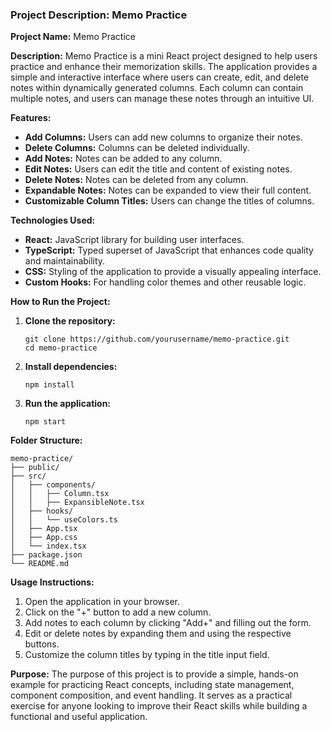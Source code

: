 ### Project Description: Memo Practice

**Project Name:** Memo Practice

**Description:**
Memo Practice is a mini React project designed to help users practice and enhance their memorization skills. The application provides a simple and interactive interface where users can create, edit, and delete notes within dynamically generated columns. Each column can contain multiple notes, and users can manage these notes through an intuitive UI.

**Features:**
- **Add Columns:** Users can add new columns to organize their notes.
- **Delete Columns:** Columns can be deleted individually.
- **Add Notes:** Notes can be added to any column.
- **Edit Notes:** Users can edit the title and content of existing notes.
- **Delete Notes:** Notes can be deleted from any column.
- **Expandable Notes:** Notes can be expanded to view their full content.
- **Customizable Column Titles:** Users can change the titles of columns.

**Technologies Used:**
- **React:** JavaScript library for building user interfaces.
- **TypeScript:** Typed superset of JavaScript that enhances code quality and maintainability.
- **CSS:** Styling of the application to provide a visually appealing interface.
- **Custom Hooks:** For handling color themes and other reusable logic.

**How to Run the Project:**
1. **Clone the repository:**
   ```
   git clone https://github.com/yourusername/memo-practice.git
   cd memo-practice
   ```
2. **Install dependencies:**
   ```
   npm install
   ```
3. **Run the application:**
   ```
   npm start
   ```

**Folder Structure:**
```
memo-practice/
├── public/
├── src/
│   ├── components/
│   │   ├── Column.tsx
│   │   ├── ExpansibleNote.tsx
│   ├── hooks/
│   │   └── useColors.ts
│   ├── App.tsx
│   ├── App.css
│   └── index.tsx
├── package.json
└── README.md
```

**Usage Instructions:**
1. Open the application in your browser.
2. Click on the "+" button to add a new column.
3. Add notes to each column by clicking "Add+" and filling out the form.
4. Edit or delete notes by expanding them and using the respective buttons.
5. Customize the column titles by typing in the title input field.

**Purpose:**
The purpose of this project is to provide a simple, hands-on example for practicing React concepts, including state management, component composition, and event handling. It serves as a practical exercise for anyone looking to improve their React skills while building a functional and useful application.
